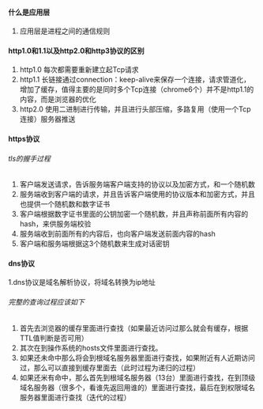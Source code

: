 #### 什么是应用层
1. 应用层是进程之间的通信规则

#### http1.0和1.1以及http2.0和http3协议的区别
1. http1.0 每次都需要重新建立起Tcp请求
2. http1.1 长链接通过connection：keep-alive来保存一个连接，请求管道化，增加了缓存，值得主要的是同时多个Tcp连接（chrome6个）并不是http1.1的内容，而是浏览器的优化
3. http2.0 使用二进制进行传输，并且进行头部压缩，多路复用（使用一个Tcp连接）服务器推送
#### https协议
###### tls的握手过程
1. 客户端发送请求，告诉服务端客户端支持的协议以及加密方式，和一个随机数
2. 服务端收到客户端的请求，并且告诉客户端使用的协议版本和加密方式，并且也提供一个随机数和数字证书
3. 客户端根据数字证书里面的公钥加密一个随机数，并且声称前面所有内容的hash，来供服务端校验
4. 服务端收到前面所有的内容后，也向客户端发送前面内容的hash
5. 客户端和服务端根据这3个随机数来生成对话密钥

#### dns协议
1.dns协议是域名解析协议，将域名转换为ip地址
###### 完整的查询过程应该如下
1. 首先去浏览器的缓存里面进行查找（如果最近访问过那么就会有缓存，根据TTL值判断是否可用）
2. 其次在到操作系统的hosts文件里面进行查找。
3. 如果还未命中那么将会到根域名服务器里面进行查找，如果附近有人近期访问过，那么可以直接到缓存里面去（此时过程为递归的过程）
4. 如果还米有命中，那么首先到根域名服务器（13台）里面进行查找，在到顶级域名服务器（很多个，看谁先返回用谁的）里面进行查找，最后在到权限域名服务器里面进行查找（迭代的过程）
